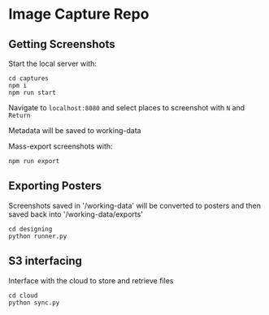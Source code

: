 # Image Capture Repo

## Getting Screenshots

Start the local server with:
```
cd captures
npm i
npm run start
```

Navigate to `localhost:8080` and select places to screenshot with `N` and `Return`

Metadata will be saved to working-data

Mass-export screenshots with:
```
npm run export
```

## Exporting Posters

Screenshots saved in '/working-data' will be converted to posters and then saved back into '/working-data/exports'

```
cd designing
python runner.py
```


## S3 interfacing

Interface with the cloud to store and retrieve files

```
cd cloud
python sync.py
```
